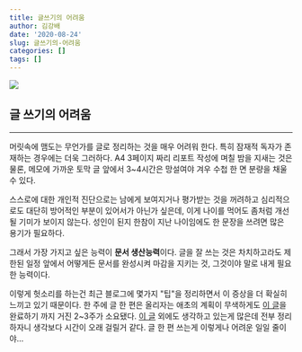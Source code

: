 ```yaml
---
title: 글쓰기의 어려움
author: 김강배
date: '2020-08-24'
slug: 글쓰기의-어려움
categories: []
tags: []
---
```


![](https://get.pxhere.com/photo/writing-work-hand-white-pen-letter-business-writer-paper-page-education-brand-font-art-study-sketch-drawing-design-text-handwriting-message-inspiration-calligraphy-document-author-journalist-1085357.jpg)

## 글 쓰기의 어려움
---

머릿속에 맴도는 무언가를 글로 정리하는 것을 매우 어려워 한다. 특히 잠재적 독자가 존재하는 경우에는 더욱 그러하다. A4 3페이지 짜리 리포트 작성에 며칠 밤을 지새는 것은 물론, 메모에 가까운 토막 글 앞에서 3~4시간은 망설여야 겨우 수첩 한 면 분량을 채울 수 있다. 

스스로에 대한 개인적 진단으로는 남에게 보여지거나 평가받는 것을 꺼려하고 심리적으로도 대단히 방어적인 부분이 있어서가 아닌가 싶은데, 이게 나이를 먹어도 좀처럼 개선될 기미가 보이지 않는다. 성인이 된지 한참이 지난 나이임에도 한 문장을 쓰려면 많은 용기가 필요하다. 

그래서 가장 가지고 싶은 능력이 **문서 생산능력**이다. 글을 잘 쓰는 것은 차치하고라도 제한된 일정 앞에서 어떻게든 문서를 완성시켜 마감을 지키는 것, 그것이야 말로 내게 필요한 능력이다.   

이렇게 헛소리를 하는건 최근 블로그에 몇가지 "팁"을 정리하면서 이 증상을 더 확실히 느끼고 있기 때문이다. 한 주에 글 한 편은 올리자는 애초의 계획이 무색하게도 [이 글](https://gbkim01.github.io/myblog/courses/r_tip_1/1_target-%ED%8E%98%EC%9D%B4%EC%A7%80-%EC%8B%9D%EB%B3%84/)을 완료하기 까지 거진 2~3주가 소요됐다. [이 글](https://gbkim01.github.io/myblog/courses/r_tip_1/1_target-%ED%8E%98%EC%9D%B4%EC%A7%80-%EC%8B%9D%EB%B3%84/) 외에도 생각하고 있는게 많은데 전부 정리하자니 생각보다 시간이 오래 걸릴거 같다. 글 한 편 쓰는게 이렇게나 어려운 일일 줄이야...
